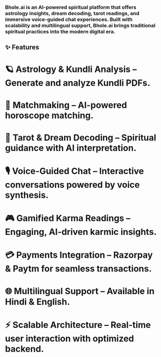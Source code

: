 ### Bhole.ai is an AI-powered spiritual platform that offers astrology insights, dream decoding, tarot readings, and immersive voice-guided chat experiences. Built with scalability and multilingual support, Bhole.ai brings traditional spiritual practices into the modern digital era.

## ✨ Features

# 🪐 Astrology & Kundli Analysis – Generate and analyze Kundli PDFs.

# 💞 Matchmaking – AI-powered horoscope matching.

# 🎴 Tarot & Dream Decoding – Spiritual guidance with AI interpretation.

# 🎙️ Voice-Guided Chat – Interactive conversations powered by voice synthesis.

# 🎮 Gamified Karma Readings – Engaging, AI-driven karmic insights.

# 💳 Payments Integration – Razorpay & Paytm for seamless transactions.

# 🌐 Multilingual Support – Available in Hindi & English.

# ⚡ Scalable Architecture – Real-time user interaction with optimized backend.
